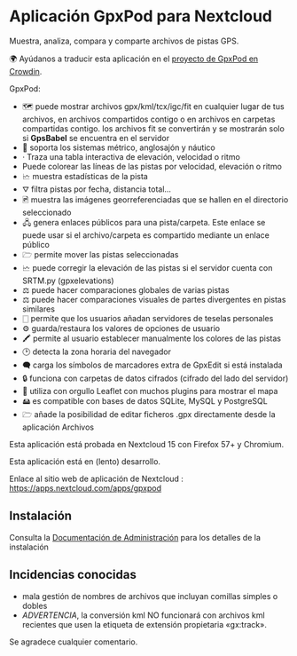 # Aplicación GpxPod para Nextcloud

Muestra, analiza, compara y comparte archivos de pistas GPS.

🌍 Ayúdanos a traducir esta aplicación en el [proyecto de GpxPod en Crowdin](https://crowdin.com/project/gpxpod).

GpxPod:

* 🗺 puede mostrar archivos gpx/kml/tcx/igc/fit en cualquier lugar de tus archivos, en archivos compartidos contigo o en archivos en carpetas compartidas contigo. los archivos fit se convertirán y se mostrarán solo si **GpsBabel** se encuentra en el servidor
* 📏 soporta los sistemas métrico, anglosajón y náutico
* · Traza una tabla interactiva de elevación, velocidad o ritmo
* Puede colorear las líneas de las pistas por velocidad, elevación o ritmo
* 🗠  muestra estadísticas de la pista
* ⛛  filtra pistas por fecha, distancia total...
* 🖻  muestra las imágenes georreferenciadas que se hallen en el directorio seleccionado
* 🖧  genera enlaces públicos para una pista/carpeta. Este enlace se puede usar si el archivo/carpeta es compartido mediante un enlace público
* 🗁  permite mover las pistas seleccionadas
* 🗠  puede corregir la elevación de las pistas si el servidor cuenta con SRTM.py (gpxelevations)
* ⚖  puede hacer comparaciones globales de varias pistas
* ⚖  puede hacer comparaciones visuales de partes divergentes en pistas similares
* 🀆  permite que los usuarios añadan servidores de teselas personales
* ⚙ guarda/restaura los valores de opciones de usuario
* 🖍 permite al usuario establecer manualmente los colores de las pistas
* 🕑 detecta la zona horaria del navegador
* 🗬  carga los símbolos de marcadores extra de GpxEdit si está instalada
* 🔒 funciona con carpetas de datos cifrados (cifrado del lado del servidor)
* 🍂 utiliza con orgullo Leaflet con muchos plugins para mostrar el mapa
* 🖴  es compatible con bases de datos SQLite, MySQL y PostgreSQL
* 🗁  añade la posibilidad de editar ficheros .gpx directamente desde la aplicación Archivos

Esta aplicación está probada en Nextcloud 15 con Firefox 57+ y Chromium.

Esta aplicación está en (lento) desarrollo.

Enlace al sitio web de aplicación de Nextcloud : https://apps.nextcloud.com/apps/gpxpod

## Instalación

Consulta la [Documentación de Administración](https://gitlab.com/eneiluj/gpxpod-oc/wikis/admindoc) para los detalles de la instalación

## Incidencias conocidas

* mala gestión de nombres de archivos que incluyan comillas simples o dobles
* *ADVERTENCIA*, la conversión kml NO funcionará con archivos kml recientes que usen la etiqueta de extensión propietaria «gx:track».

Se agradece cualquier comentario.
